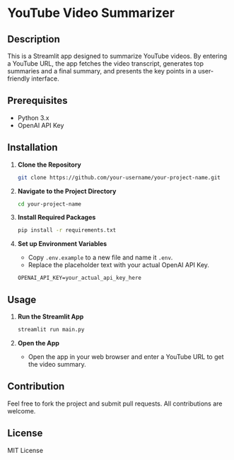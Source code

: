 # YouTube Video Summarizer

## Description

This is a Streamlit app designed to summarize YouTube videos. By entering a YouTube URL, the app fetches the video transcript, generates top summaries and a final summary, and presents the key points in a user-friendly interface.

## Prerequisites

- Python 3.x
- OpenAI API Key

## Installation

1. **Clone the Repository**
    ```bash
    git clone https://github.com/your-username/your-project-name.git
    ```

2. **Navigate to the Project Directory**
    ```bash
    cd your-project-name
    ```

3. **Install Required Packages**
    ```bash
    pip install -r requirements.txt
    ```

4. **Set up Environment Variables**
    - Copy `.env.example` to a new file and name it `.env`.
    - Replace the placeholder text with your actual OpenAI API Key.
    ```env
    OPENAI_API_KEY=your_actual_api_key_here
    ```

## Usage

1. **Run the Streamlit App**
    ```bash
    streamlit run main.py
    ```

2. **Open the App**
    - Open the app in your web browser and enter a YouTube URL to get the video summary.

## Contribution

Feel free to fork the project and submit pull requests. All contributions are welcome.

## License

MIT License

